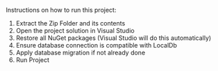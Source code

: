 
Instructions on how to run this project:
1. Extract the Zip Folder and its contents
2. Open the project solution in Visual Studio
3. Restore all NuGet packages (Visual Studio will do this automatically)
4. Ensure database connection is compatible with LocalDb
5. Apply database migration if not already done
6. Run Project

